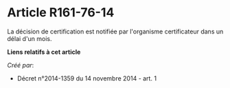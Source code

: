 # Article R161-76-14

La décision de certification est notifiée par l'organisme certificateur dans un délai d'un mois.

**Liens relatifs à cet article**

_Créé par_:

  - Décret n°2014-1359 du 14 novembre 2014 - art. 1

